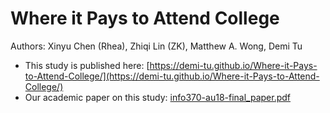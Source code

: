 # Where it Pays to Attend College

Authors: Xinyu Chen (Rhea), Zhiqi Lin (ZK), Matthew A. Wong, Demi Tu
- This study is published here: [https://demi-tu.github.io/Where-it-Pays-to-Attend-College/](https://demi-tu.github.io/Where-it-Pays-to-Attend-College/)
- Our academic paper on this study: [info370-au18-final_paper.pdf](./info370-au18-final_paper.pdf)
